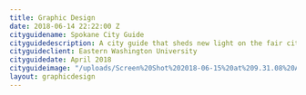 ```yaml
---
title: Graphic Design
date: 2018-06-14 22:22:00 Z
cityguidename: Spokane City Guide
cityguidedescription: A city guide that sheds new light on the fair city of Spokane.
cityguideclient: Eastern Washington University
cityguidedate: April 2018
cityguideimage: "/uploads/Screen%20Shot%202018-06-15%20at%209.31.08%20AM.png"
layout: graphicdesign
---
```



